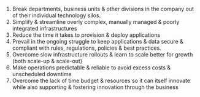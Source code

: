1. Break departments, business units & other divisions in the company out of their individual technology silos.
2. Simplify & streamline overly complex, manually managed & poorly integrated infrastructures
3. Reduce the time it takes to provision & deploy applications
4. Prevail in the ongoing struggle to keep applications & data secure & compliant with rules, regulations, policies & best practices.
5. Overcome slow infrastructure rollouts & learn to scale better for growth (both scale-up & scale-out)
6. Make operations predictable & reliable to avoid excess costs & unscheduled downtime
7. Overcome the lack of time budget & resources so it can itself innovate while also supporting & fostering innovation through the business
